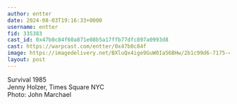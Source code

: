 ```yaml
---
author: entter
date: 2024-08-03T19:16:33+0000
username: entter
fid: 335383
cast_id: 0x47b0c84f60a871e08b5a17ffb77dfc897a0993d8
cast: https://warpcast.com/entter/0x47b0c84f
image: https://imagedelivery.net/BXluQx4ige9GuW0Ia56BHw/2b1c99d6-7175-4e04-44c2-7837f80a6400/original
layout: post
---
```

Survival 1985  
Jenny Holzer, Times Square NYC  
Photo: John Marchael  

<img src='https://imagedelivery.net/BXluQx4ige9GuW0Ia56BHw/2b1c99d6-7175-4e04-44c2-7837f80a6400/original' alt='' referrerpolicy='no-referrer'/>